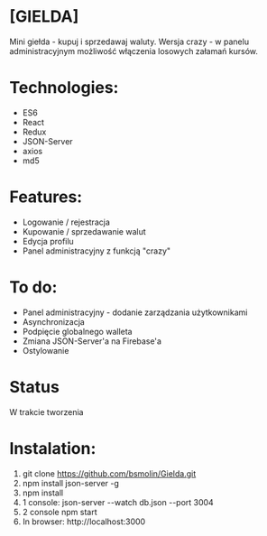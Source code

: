 # [GIELDA]

Mini giełda - kupuj i sprzedawaj waluty.
Wersja crazy - w panelu administracyjnym możliwość włączenia losowych załamań kursów. 

# Technologies: 
- ES6
- React 
- Redux
- JSON-Server
- axios
- md5

# Features:

- Logowanie / rejestracja
- Kupowanie / sprzedawanie walut
- Edycja profilu
- Panel administracyjny z funkcją "crazy"

# To do:

- Panel administracyjny - dodanie zarządzania użytkownikami
- Asynchronizacja
- Podpięcie globalnego walleta
- Zmiana JSON-Server'a na Firebase'a
- Ostylowanie

# Status

W trakcie tworzenia

# Instalation:

1. git clone https://github.com/bsmolin/Gielda.git
2. npm install json-server -g
3. npm install
4. 1 console: json-server --watch db.json --port 3004
5. 2 console npm start
6. In browser: http://localhost:3000